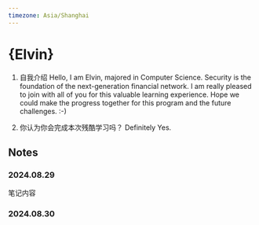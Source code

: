 ```yaml
---
timezone: Asia/Shanghai
---
```



# {Elvin}

1. 自我介绍
Hello, I am Elvin, majored in Computer Science. 
Security is the foundation of the next-generation financial network. 
I am really pleased to join with all of you for this valuable learning experience. 
Hope we could make the progress together for this program and the future challenges. :-)

2. 你认为你会完成本次残酷学习吗？
Definitely Yes.


## Notes

<!-- Content_START -->

### 2024.08.29

笔记内容

### 2024.08.30

<!-- Content_END -->
